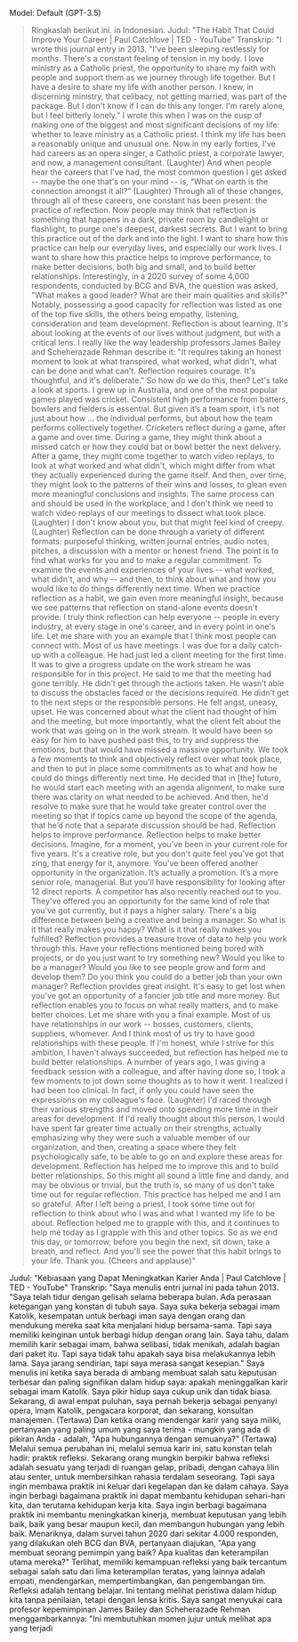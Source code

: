 Model: Default (GPT-3.5)

> Ringkaslah berikut ini. in Indonesian. Judul: "The Habit That Could Improve Your Career | Paul Catchlove | TED - YouTube" Transkrip: "I wrote this journal entry in 2013. "I've been sleeping restlessly for months. There's a constant feeling of tension in my body. I love ministry as a Catholic priest, the opportunity to share my faith with people and support them as we journey through life together. But I have a desire to share my life with another person. I knew, in discerning ministry, that celibacy, not getting married, was part of the package. But I don't know if I can do this any longer. I'm rarely alone, but I feel bitterly lonely." I wrote this when I was on the cusp of making one of the biggest and most significant decisions of my life: whether to leave ministry as a Catholic priest. I think my life has been a reasonably unique and unusual one. Now in my early forties, I've had careers as an opera singer, a Catholic priest, a corporate lawyer, and now, a management consultant. (Laughter) And when people hear the careers that I've had, the most common question I get asked -- maybe the one that's on your mind -- is, “What on earth is the connection amongst it all?” (Laughter) Through all of these changes, through all of these careers, one constant has been present: the practice of reflection. Now people may think that reflection is something that happens in a dark, private room by candlelight or flashlight, to purge one's deepest, darkest secrets. But I want to bring this practice out of the dark and into the light. I want to share how this practice can help our everyday lives, and especially our work lives. I want to share how this practice helps to improve performance, to make better decisions, both big and small, and to build better relationships. Interestingly, in a 2020 survey of some 4,000 respondents, conducted by BCG and BVA, the question was asked, "What makes a good leader? What are their main qualities and skills?" Notably, possessing a good capacity for reflection was listed as one of the top five skills, the others being empathy, listening, consideration and team development. Reflection is about learning. It's about looking at the events of our lives without judgment, but with a critical lens. I really like the way leadership professors James Bailey and Scheherazade Rehman describe it: "It requires taking an honest moment to look at what transpired, what worked, what didn't, what can be done and what can't. Reflection requires courage. It's thoughtful, and it's deliberate." So how do we do this, then? Let's take a look at sports. I grew up in Australia, and one of the most popular games played was cricket. Consistent high performance from batters, bowlers and fielders is essential. But given it’s a team sport, i t’s not just about how ... the individual performs, but about how the team performs collectively together. Cricketers reflect during a game, after a game and over time. During a game, they might think about a missed catch or how they could bat or bowl better the next delivery. After a game, they might come together to watch video replays, to look at what worked and what didn't, which might differ from what they actually experienced during the game itself. And then, over time, they might look to the patterns of their wins and losses, to glean even more meaningful conclusions and insights. The same process can and should be used in the workplace, and I don't think we need to watch video replays of our meetings to dissect what took place. (Laughter) I don't know about you, but that might feel kind of creepy. (Laughter) Reflection can be done through a variety of different formats: purposeful thinking, written journal entries, audio notes, pitches, a discussion with a mentor or honest friend. The point is to find what works for you and to make a regular commitment. To examine the events and experiences of your lives -- what worked, what didn't, and why -- and then, to think about what and how you would like to do things differently next time. When we practice reflection as a habit, we gain even more meaningful insight, because we see patterns that reflection on stand-alone events doesn't provide. I truly think reflection can help everyone -- people in every industry, at every stage in one's career, and in every point in one's life. Let me share with you an example that I think most people can connect with. Most of us have meetings. I was due for a daily catch-up with a colleague. He had just led a client meeting for the first time. It was to give a progress update on the work stream he was responsible for in this project. He said to me that the meeting had gone terribly. He didn’t get through the actions taken. He wasn’t able to discuss the obstacles faced or the decisions required. He didn’t get to the next steps or the responsible persons. He felt angst, uneasy, upset. He was concerned about what the client had thought of him and the meeting, but more importantly, what the client felt about the work that was going on in the work stream. It would have been so easy for him to have pushed past this, to try and suppress the emotions, but that would have missed a massive opportunity. We took a few moments to think and objectively reflect over what took place, and then to put in place some commitments as to what and how he could do things differently next time. He decided that in \[the\] future, he would start each meeting with an agenda alignment, to make sure there was clarity on what needed to be achieved. And then, he'd resolve to make sure that he would take greater control over the meeting so that if topics came up beyond the scope of the agenda, that he’d note that a separate discussion should be had. Reflection helps to improve performance. Reflection helps to make better decisions. Imagine, for a moment, you've been in your current role for five years. It's a creative role, but you don't quite feel you've got that zing, that energy for it, anymore. You've been offered another opportunity in the organization. It’s actually a promotion. It’s a more senior role, managerial. But you'll have responsibility for looking after 12 direct reports. A competitor has also recently reached out to you. They've offered you an opportunity for the same kind of role that you've got currently, but it pays a higher salary. There's a big difference between being a creative and being a manager. So what is it that really makes you happy? What is it that really makes you fulfilled? Reflection provides a treasure trove of data to help you work through this. Have your reflections mentioned being bored with projects, or do you just want to try something new? Would you like to be a manager? Would you like to see people grow and form and develop them? Do you think you could do a better job than your own manager? Reflection provides great insight. It's easy to get lost when you've got an opportunity of a fancier job title and more money. But reflection enables you to focus on what really matters, and to make better choices. Let me share with you a final example. Most of us have relationships in our work -- bosses, customers, clients, suppliers, whomever. And I think most of us try to have good relationships with these people. If I'm honest, while I strive for this ambition, I haven't always succeeded, but reflection has helped me to build better relationships. A number of years ago, I was giving a feedback session with a colleague, and after having done so, I took a few moments to jot down some thoughts as to how it went. I realized I had been too clinical. In fact, if only you could have seen the expressions on my colleague's face. (Laughter) I'd raced through their various strengths and moved onto spending more time in their areas for development. If I'd really thought about this person, I would have spent far greater time actually on their strengths, actually emphasizing why they were such a valuable member of our organization, and then, creating a space where they felt psychologically safe, to be able to go on and explore these areas for development. Reflection has helped me to improve this and to build better relationships. So this might all sound a little fine and dandy, and may be obvious or trivial, but the truth is, so many of us don't take time out for regular reflection. This practice has helped me and I am so grateful. After I left being a priest, I took some time out for reflection to think about who I was and what I wanted my life to be about. Reflection helped me to grapple with this, and it continues to help me today as I grapple with this and other topics. So as we end this day, or tomorrow, before you begin the next, sit down, take a breath, and reflect. And you'll see the power that this habit brings to your life. Thank you. (Cheers and applause)"

Judul: "Kebiasaan yang Dapat Meningkatkan Karier Anda | Paul Catchlove | TED - YouTube" Transkrip: "Saya menulis entri jurnal ini pada tahun 2013. "Saya telah tidur dengan gelisah selama beberapa bulan. Ada perasaan ketegangan yang konstan di tubuh saya. Saya suka bekerja sebagai imam Katolik, kesempatan untuk berbagi iman saya dengan orang dan mendukung mereka saat kita menjalani hidup bersama-sama. Tapi saya memiliki keinginan untuk berbagi hidup dengan orang lain. Saya tahu, dalam memilih karir sebagai imam, bahwa selibasi, tidak menikah, adalah bagian dari paket itu. Tapi saya tidak tahu apakah saya bisa melakukannya lebih lama. Saya jarang sendirian, tapi saya merasa sangat kesepian." Saya menulis ini ketika saya berada di ambang membuat salah satu keputusan terbesar dan paling signifikan dalam hidup saya: apakah meninggalkan karir sebagai imam Katolik. Saya pikir hidup saya cukup unik dan tidak biasa. Sekarang, di awal empat puluhan, saya pernah bekerja sebagai penyanyi opera, imam Katolik, pengacara korporat, dan sekarang, konsultan manajemen. (Tertawa) Dan ketika orang mendengar karir yang saya miliki, pertanyaan yang paling umum yang saya terima - mungkin yang ada di pikiran Anda - adalah, "Apa hubungannya dengan semuanya?" (Tertawa) Melalui semua perubahan ini, melalui semua karir ini, satu konstan telah hadir: praktik refleksi. Sekarang orang mungkin berpikir bahwa refleksi adalah sesuatu yang terjadi di ruangan gelap, pribadi, dengan cahaya lilin atau senter, untuk membersihkan rahasia terdalam seseorang. Tapi saya ingin membawa praktik ini keluar dari kegelapan dan ke dalam cahaya. Saya ingin berbagi bagaimana praktik ini dapat membantu kehidupan sehari-hari kita, dan terutama kehidupan kerja kita. Saya ingin berbagi bagaimana praktik ini membantu meningkatkan kinerja, membuat keputusan yang lebih baik, baik yang besar maupun kecil, dan membangun hubungan yang lebih baik. Menariknya, dalam survei tahun 2020 dari sekitar 4.000 responden, yang dilakukan oleh BCG dan BVA, pertanyaan diajukan, "Apa yang membuat seorang pemimpin yang baik? Apa kualitas dan keterampilan utama mereka?" Terlihat, memiliki kemampuan refleksi yang baik tercantum sebagai salah satu dari lima keterampilan teratas, yang lainnya adalah empati, mendengarkan, mempertimbangkan, dan pengembangan tim. Refleksi adalah tentang belajar. Ini tentang melihat peristiwa dalam hidup kita tanpa penilaian, tetapi dengan lensa kritis. Saya sangat menyukai cara profesor kepemimpinan James Bailey dan Scheherazade Rehman menggambarkannya: "Ini membutuhkan momen jujur ​​untuk melihat apa yang terjadi